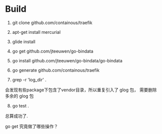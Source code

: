 # Build 

1. git clone github.com/containous/traefik

2. apt-get install mercurial

3. glide install

4. go get github.com/jteeuwen/go-bindata

5. go install github.com/jteeuwen/go-bindata/go-bindata

6. go generate github.com/containous/traefik

7. grep -r 'log_dir' . 

会发现有些package下包含了vendor目录，所以重复引入了 glog 包， 需要删除多余的 glog 包

8. go test .

总算成功了.

go get 究竟做了哪些操作？